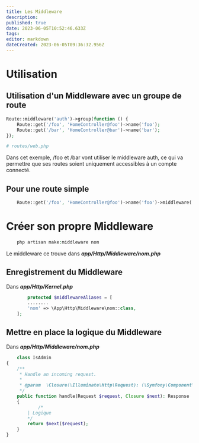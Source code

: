 ```yaml
---
title: Les Middleware
description: 
published: true
date: 2023-06-05T10:52:46.633Z
tags: 
editor: markdown
dateCreated: 2023-06-05T09:36:32.956Z
---
```


# Utilisation
## Utilisation d'un Middleware avec un groupe de route
```php
Route::middleware('auth')->group(function () {
    Route::get('/foo', 'HomeController@foo')->name('foo');
    Route::get('/bar', 'HomeController@bar')->name('bar');
});

# routes/web.php
```

Dans cet exemple, /foo et /bar vont utiliser le middleware auth, ce qui va permettre que ses routes soient uniquement accessibles à un compte connecté.

## Pour une route simple
```php
	Route::get('/foo', 'HomeController@foo')->name('foo')->middleware('auth');
```

# Créer son propre Middleware
```php
	php artisan make:middleware nom
```
Le middleware ce trouve dans ***app/Http/Middleware/nom.php***

## Enregistrement du Middleware
Dans ***app/Http/Kernel.php***
```php
	    protected $middlewareAliases = [
        ........
        'nom' => \App\Http\Middleware\nom::class,
    ];
```

## Mettre en place la logique du Middleware
Dans ***app/Http/Middleware/nom.php***
```php
	class IsAdmin
{
    /**
     * Handle an incoming request.
     *
     * @param  \Closure(\Illuminate\Http\Request): (\Symfony\Component\HttpFoundation\Response)  $next
     */
    public function handle(Request $request, Closure $next): Response
    {
    		/*
        | Logique
        */
        return $next($request);
    }
}
```